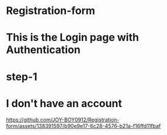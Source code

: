 # Registration-form
# This is the Login page with Authentication
# step-1
# I don't have an account 

https://github.com/JOY-BOY0912/Registration-form/assets/138391597/b90e9e17-6c28-4576-b21a-f16ffd11fbaf

